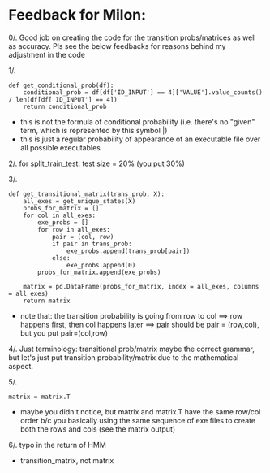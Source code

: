 # Feedback for Milon: 

0/. Good job on creating the code for the transition probs/matrices as well as accuracy. Pls see the below feedbacks for reasons behind my adjustment in the code

1/. 

```
def get_conditional_prob(df):
    conditional_prob = df[df['ID_INPUT'] == 4]['VALUE'].value_counts() / len(df[df['ID_INPUT'] == 4])
    return conditional_prob
```

- this is not the formula of conditional probability (i.e. there's no "given" term, which is represented by this symbol |)
- this is just a regular probability of appearance of an executable file over all possible executables

2/. for split_train_test: test size = 20% (you put 30%)

3/. 

```
def get_transitional_matrix(trans_prob, X):
    all_exes = get_unique_states(X)
    probs_for_matrix = []
    for col in all_exes:
        exe_probs = []
        for row in all_exes:
            pair = (col, row)
            if pair in trans_prob:
                exe_probs.append(trans_prob[pair])
            else:
                exe_probs.append(0)
        probs_for_matrix.append(exe_probs)
    
    matrix = pd.DataFrame(probs_for_matrix, index = all_exes, columns = all_exes)
    return matrix
```
- note that: the transition probability is going from row to col ==> row happens first, then col happens later ==> pair should be pair = (row,col), but you put pair=(col,row)

4/. Just terminology: transitional prob/matrix maybe the correct grammar, but let's just put transition probability/matrix due to the mathematical aspect.

5/. 
``` 
matrix = matrix.T
```
- maybe you didn't notice, but matrix and matrix.T have the same row/col order b/c you basically using the same sequence of exe files to create both the rows and cols (see the matrix output)

6/. typo in the return of HMM
- transition_matrix, not matrix
